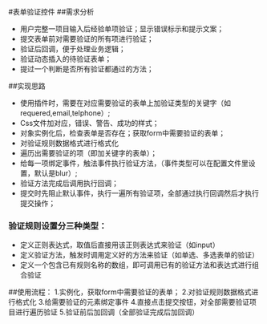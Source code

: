 #表单验证控件
##需求分析
- 用户完整一项目输入后经验单项验证；显示错误标示和提示文案；
- 提交表单前对需要验证的所有项进行验证；
- 验证后回调，便于处理业务逻辑；
- 验证动态插入的待验证表单；
- 提过一个判断是否所有验证都通过的方法；

##实现思路
- 使用插件时，需要在对应需要验证的表单上加验证类型的关键字（如requered,email,telphone）;
- Css文件加对应，错误、警告、成功的样式；
- 对象实例化后，检查表单是否存在；获取form中需要验证的表单；
- 对验证规则数据格式进行格式化
- 遍历出需要验证的项（即加关键字的表单）；
- 给每一项绑定事件，触法事件执行验证方法，（事件类型可以在配置文件里设置，默认是blur）;
- 验证方法完成后调用执行回调；
- 提交时先阻止默认事件，执行一遍所有验证项，全部通过执行回调然后才执行提交操作；

### 验证规则设置分三种类型：
- 定义正则表达式，取值后直接用该正则表达式来验证（如input）
- 定义验证方法，触发时调用定义好的方法来验证（如单选、多选表单的验证）
- 定义一个包含已有规则名称的数组，即可调用已有的验证方法和表达式进行组合验证

##使用流程：
1.实例化，获取form中需要验证的表单；
2.对验证规则数据格式进行格式化
3.给需要验证的元素绑定事件
4.直接点击提交按钮，对全部需要验证项目进行遍历验证
5.验证前后加回调（全部验证完成后加回调）
